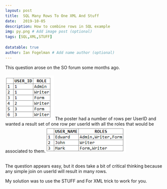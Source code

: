 ```yaml
---
layout: post
title:  SQL Many Rows To One XML And Stuff
date:   2019-10-05
description: How to combine rows in SQL example
img: py.png # Add image post (optional)
tags: [SQL,XML,STUFF]

datatable: true
author: Ian Fogelman # Add name author (optional)
---
```


This question arose on the SO forum some months ago.
<br>
<br>
![CLR Project Type](/assets/img/Stuff1.png)
The poster had a number of rows per UserID and wanted a result set of one row per userId with all the roles that would be associated to them.
![CLR Project Type](/assets/img/Stuff2.png)
<br>
<br>

The question appears easy, but it does take a bit of critical thinking because any simple join on userId will result in many rows.

My solution was to use the STUFF and For XML trick to work for you.

